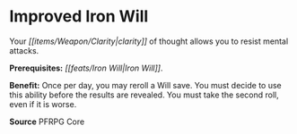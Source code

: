 ﻿---
cssclass: [feats]

---
# Improved Iron Will

Your _[[items/Weapon/Clarity|clarity]]_ of thought allows you to resist mental attacks.

**Prerequisites:** _[[feats/Iron Will|Iron Will]]_.

**Benefit:** Once per day, you may reroll a Will save. You must decide to use this ability before the results are revealed. You must take the second roll, even if it is worse.

**Source** PFRPG Core